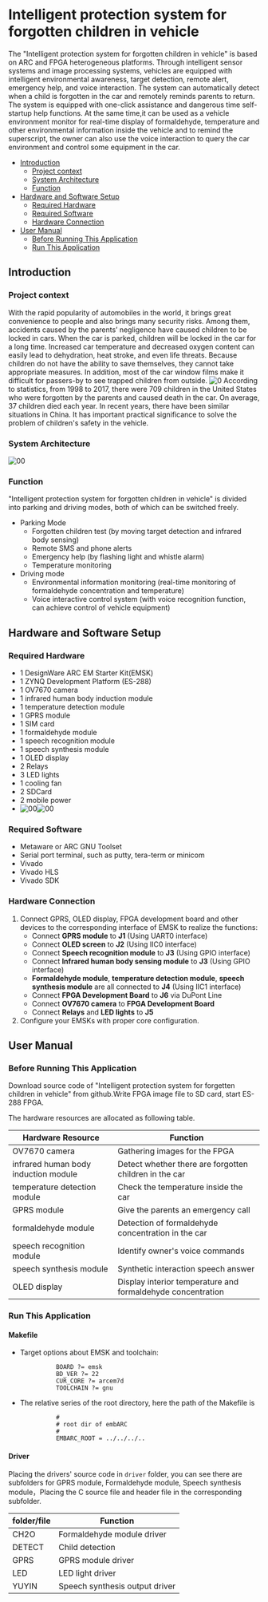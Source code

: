 # Intelligent protection system for forgotten children in vehicle
The "Intelligent protection system for forgotten children in vehicle" is based on ARC and FPGA heterogeneous platforms. Through intelligent sensor systems and image processing systems, vehicles are equipped with intelligent environmental awareness, target detection, remote alert, emergency help, and voice interaction. The system can automatically detect when a child is forgotten in the car and remotely reminds parents to return. The system is equipped with one-click assistance and dangerous time self-startup help functions. At the same time,it can be used as a vehicle environment monitor for real-time display of formaldehyde, temperature and other environmental information inside the vehicle and to remind the superscript, the owner can also use the voice interaction to query the car environment and control some equipment in the car.
* [Introduction](#introduction)
  * [Project context](#project-context)
  * [System Architecture](#system-architecture)
  * [Function](#function)
* [Hardware and Software Setup](#hardware-and-software-setup)
  * [Required Hardware](#required-hardware)
  * [Required Software](#required-software)
  * [Hardware Connection](#hardware-connection)
* [User Manual](#user-manual)
  * [Before Running This Application](#before-running-this-application)
  * [Run This Application](#run-this-application)
## Introduction
### Project context
With the rapid popularity of automobiles in the world, it brings great convenience to people and also brings many security risks. Among them, accidents caused by the parents’ negligence have caused children to be locked in cars. When the car is parked, children will be locked in the car for a long time. Increased car temperature and decreased oxygen content can easily lead to dehydration, heat stroke, and even life threats. Because children do not have the ability to save themselves, they cannot take appropriate measures. In addition, most of the car window films make it difficult for passers-by to see trapped children from outside.
![0](https://github.com/pfli07/Intelligent-protection-system-for-forgotten-children-in-vehicle/blob/master/screenshots/Project%20context.png)
According to statistics, from 1998 to 2017, there were 709 children in the United States who were forgotten by the parents and caused death in the car. On average, 37 children died each year. In recent years, there have been similar situations in China. It has important practical significance to solve the problem of children's safety in the vehicle.
### System Architecture
![00](https://github.com/pfli07/Intelligent-protection-system-for-forgotten-children-in-vehicle/blob/master/screenshots/yingwen.png)
### Function
"Intelligent protection system for forgotten children in vehicle" is divided into parking and driving modes, both of which can be switched freely. 
* Parking Mode
  * Forgotten children test (by moving target detection and infrared body sensing)
  * Remote SMS and phone alerts
  * Emergency help (by flashing light and whistle alarm)
  * Temperature monitoring
* Driving mode
  * Environmental information monitoring (real-time monitoring of formaldehyde concentration and temperature)
  * Voice interactive control system (with voice recognition function, can achieve control of vehicle equipment)
## Hardware and Software Setup
### Required Hardware
* 1 DesignWare ARC EM Starter Kit(EMSK)
* 1 ZYNQ Development Platform (ES-288)
* 1 OV7670 camera
* 1 infrared human body induction module
* 1 temperature detection module
* 1 GPRS module
* 1 SIM card
* 1 formaldehyde module
* 1 speech recognition module
* 1 speech synthesis module
* 1 OLED display
* 2 Relays
* 3 LED lights
* 1 cooling fan
* 2 SDCard
* 2 mobile power
* ![00](https://github.com/pfli07/Intelligent-protection-system-for-forgotten-children-in-vehicle/blob/master/screenshots/waiguan.jpg)![00](https://github.com/pfli07/Intelligent-protection-system-for-forgotten-children-in-vehicle/blob/master/screenshots/neibu.jpg)
### Required Software
* Metaware or ARC GNU Toolset
* Serial port terminal, such as putty, tera-term or minicom
* Vivado
* Vivado HLS
* Vivado SDK
### Hardware Connection
1. Connect GPRS, OLED display, FPGA development board and other devices to the corresponding interface of EMSK to realize the functions:
   - Connect **GPRS module** to **J1** (Using UART0 interface)
   - Connect **OLED screen** to **J2** (Using IIC0 interface)
   - Connect **Speech recognition module** to **J3** (Using GPIO interface)
   - Connect **Infrared human body sensing module** to **J3** (Using GPIO interface)
   - **Formaldehyde module**, **temperature detection module**, **speech synthesis module** are all connected to **J4** (Using IIC1 interface)
   - Connect **FPGA Development Board** to **J6** via DuPont Line
   - Connect **OV7670 camera** to **FPGA Development Board**
   - Connect **Relays** and **LED lights** to **J5**
2. Configure your EMSKs with proper core configuration.
## User Manual
### Before Running This Application
Download source code of "Intelligent protection system for forgetten children in vehicle" from github.Write FPGA image file to SD card, start ES-288 FPGA.

The hardware resources are allocated as following table.

|          Hardware Resource         |                          Function                             |   
| -----------------------------------| ------------------------------------------------------------- |
|          OV7670 camera             |                Gathering images for the FPGA                  |
|infrared human body induction module|     Detect whether there are forgotten children in the car    |
|    temperature detection module    |             Check the temperature inside the car              |
|           GPRS module              |              Give the parents an emergency call               |
|       formaldehyde module          |       Detection of formaldehyde concentration in the car      |
|    speech recognition module       |                 Identify owner's voice commands               |
|     speech synthesis module        |               Synthetic interaction speech answer             |
|          OLED display              |  Display interior temperature and formaldehyde concentration  |



### Run This Application


#### Makefile
- Target options about EMSK and toolchain:

                BOARD ?= emsk
                BD_VER ?= 22
                CUR_CORE ?= arcem7d
                TOOLCHAIN ?= gnu
                
- The relative series of the root directory, here the path of the Makefile is 

                #
                # root dir of embARC
                #
                EMBARC_ROOT = ../../../..
                
#### Driver
Placing the drivers' source code in `driver` folder, you can see there are subfolders for GPRS module, Formaldehyde module, Speech synthesis module，Placing the C source file and header file in the corresponding subfolder.

|  folder/file        |            Function           |
| ------------------- | ------------------------------|
|  CH2O               |  Formaldehyde module driver   |
|  DETECT             |  Child detection              |
|  GPRS               |  GPRS module driver           |
|  LED                |  LED light driver             |
|  YUYIN              |  Speech synthesis output driver|

